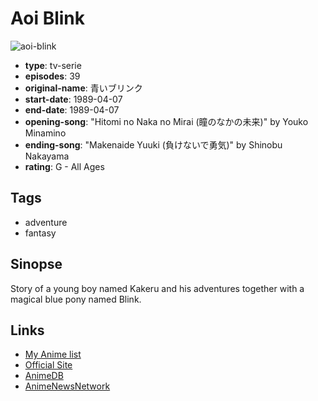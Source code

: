 # Aoi Blink

![aoi-blink](https://cdn.myanimelist.net/images/anime/11/50063.jpg)

-   **type**: tv-serie
-   **episodes**: 39
-   **original-name**: 青いブリンク
-   **start-date**: 1989-04-07
-   **end-date**: 1989-04-07
-   **opening-song**: "Hitomi no Naka no Mirai (瞳のなかの未来)" by Youko Minamino
-   **ending-song**: "Makenaide Yuuki (負けないで勇気)" by Shinobu Nakayama
-   **rating**: G - All Ages

## Tags

-   adventure
-   fantasy

## Sinopse

Story of a young boy named Kakeru and his adventures together with a magical blue pony named Blink.

## Links

-   [My Anime list](https://myanimelist.net/anime/3631/Aoi_Blink)
-   [Official Site](http://ja.tezuka.co.jp/anime/sakuhin/ts/ts020.html)
-   [AnimeDB](http://anidb.info/perl-bin/animedb.pl?show=anime&aid=2559)
-   [AnimeNewsNetwork](http://www.animenewsnetwork.com/encyclopedia/anime.php?id=1159)
